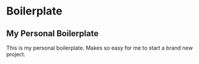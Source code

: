 # Boilerplate
## My Personal Boilerplate

This is my personal boilerplate. Makes so easy for me to start a brand new project.
